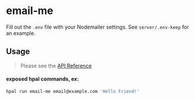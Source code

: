 # email-me

Fill out the `.env` file with your Nodemailer settings. See `server/.env-keep` for an example.

## Usage
> Please see the [API Reference](./API.md)

#### exposed hpal commands, ex:

```sh
hpal run email-me email@example.com 'Hello Friend!'
```
